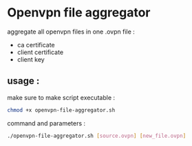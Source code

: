 # Openvpn file aggregator
aggregate all openvpn files in one .ovpn file :
- ca certificate
- client certificate
- client key
## usage :
make sure to make script executable :
```sh
chmod +x openvpn-file-aggregator.sh
```

command and parameters : 

```sh
./openvpn-file-aggregator.sh [source.ovpn] [new_file.ovpn]
```
